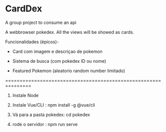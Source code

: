 # CardDex
A group project to consume an api 

A webbrowser pokedex. All the views will be showed as cards.

Funcionalidades (épicos)- 

* Card com imagem e descriçao de pokemon

* Sistema de busca (com pokedex ID ou nome)

* Featured Pokemon (aleatorio random number limitado)


===============================================================

1) Instale Node

2) Instale Vue/CLI : npm install -g @vue/cli

3) Vá para a pasta pokedex: cd pokedex

4) rode o servidor : npm run serve


